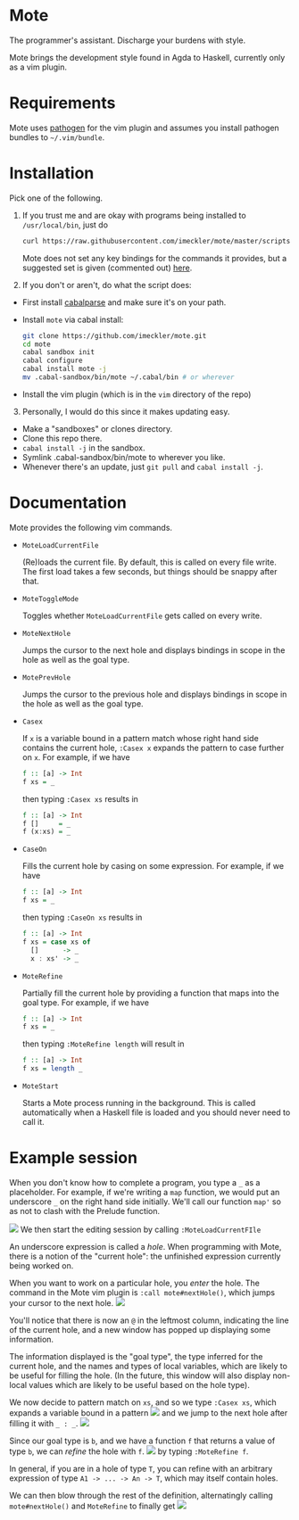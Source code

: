 # Mote

The programmer's assistant. Discharge your burdens with style.

Mote brings the development style found in Agda to Haskell, currently only
as a vim plugin.

# Requirements
  Mote uses [pathogen](https://github.com/tpope/vim-pathogen) for the vim plugin and
  assumes you install pathogen bundles to `~/.vim/bundle`.

# Installation
Pick one of the following. 
1. If you trust me and are okay with programs being installed to `/usr/local/bin`,
   just do
   ```bash
   curl https://raw.githubusercontent.com/imeckler/mote/master/scripts/install.sh | bash
   ```

   Mote does not set any key bindings for the commands it provides, but a suggested set
   is given (commented out) [here](/vim/ftplugin/haskell.vim).

2. If you don't or aren't, do what the script does:
  - First install [cabalparse](https://github.com/imeckler/cabalparse) and
    make sure it's on your path.
  - Install `mote` via cabal install:

    ```bash
    git clone https://github.com/imeckler/mote.git
    cd mote
    cabal sandbox init
    cabal configure
    cabal install mote -j
    mv .cabal-sandbox/bin/mote ~/.cabal/bin # or wherever
    ```
  - Install the vim plugin (which is in the `vim` directory of the repo)

3. Personally, I would do this since it makes updating easy.
  - Make a "sandboxes" or clones directory.
  - Clone this repo there.
  - `cabal install -j` in the sandbox.
  - Symlink .cabal-sandbox/bin/mote to wherever you like.
  - Whenever there's an update, just `git pull` and `cabal install -j`.

# Documentation

Mote provides the following vim commands.

- `MoteLoadCurrentFile`

  (Re)loads the current file. By default, this is called on every file write.
  The first load takes a few seconds, but things should be snappy after that.

- `MoteToggleMode`

  Toggles whether `MoteLoadCurrentFile` gets called on every write.

- `MoteNextHole`

  Jumps the cursor to the next hole and displays bindings in scope in the hole as
  well as the goal type.

- `MotePrevHole`

  Jumps the cursor to the previous hole and displays bindings in scope in the hole as
  well as the goal type.

- `Casex`

  If `x` is a variable bound in a pattern match whose right hand side contains the
  current hole, `:Casex x` expands the pattern to case further on `x`. For example,
  if we have
  ```haskell
  f :: [a] -> Int
  f xs = _
  ```
  then typing `:Casex xs` results in
  ```haskell
  f :: [a] -> Int
  f []     = _
  f (x:xs) = _
  ```

- `CaseOn`

  Fills the current hole by casing on some expression. For example, if we have
  ```haskell
  f :: [a] -> Int
  f xs = _
  ```
  then typing `:CaseOn xs` results in
  ```haskell
  f :: [a] -> Int
  f xs = case xs of
    []      -> _
    x : xs' -> _
  ```

- `MoteRefine`

  Partially fill the current hole by providing a function that maps into the
  goal type. For example, if we have
  ```haskell
  f :: [a] -> Int
  f xs = _
  ```
  then typing `:MoteRefine length` will result in
  ```haskell
  f :: [a] -> Int
  f xs = length _
  ```

- `MoteStart`

  Starts a Mote process running in the background. This is called automatically
  when a Haskell file is loaded and you should never need to call it.

# Example session
When you don't know how to complete a program, you type a `_` as a placeholder.
For example, if we're writing a `map` function, we would put an underscore `_`
on the right hand side initially. We'll call our function `map'` so as not to
clash with the Prelude function.

![](/images/readme/1.png)
We then start the editing session by calling `:MoteLoadCurrentFIle`

An underscore expression is called a *hole*. When programming with Mote, there is
a notion of the "current hole": the unfinished expression currently being worked on.

When you want to work on a particular hole, you *enter* the hole. The command in the
Mote vim plugin is `:call mote#nextHole()`, which jumps your cursor to the next
hole.
![](/images/readme/3.png)

You'll notice that there is now an `@` in the leftmost column, indicating the line
of the current hole, and a new window has popped up displaying some information.

The information displayed is the "goal type", the type inferred for the current hole,
and the names and types of local variables, which are likely to be useful for filling
the hole. (In the future, this window will also display non-local values which are
likely to be useful based on the hole type).

We now decide to pattern match on `xs`, and so we type `:Casex xs`, which expands a variable
bound in a pattern
![](/images/readme/4.png)
and we jump to the next hole after filling it with `_ : _`.
![](/images/readme/5.png)

Since our goal type is `b`, and we have a function `f` that returns a value of type `b`,
we can *refine* the hole with `f`.
![](/images/readme/6.png)
by typing `:MoteRefine f`.

In general, if you are in a hole of type `T`, you can refine with an arbitrary expression
of type `A1 -> ... -> An -> T`, which may itself contain holes.

We can then blow through the rest of the definition, alternatingly
calling `mote#nextHole()` and `MoteRefine` to finally get
![](/images/readme/10.png)

